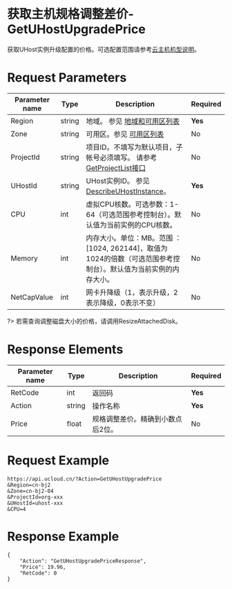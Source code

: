 # 获取主机规格调整差价-GetUHostUpgradePrice

获取UHost实例升级配置的价格。可选配置范围请参考[云主机机型说明](api/uhost-api/get_uhost_upgrade_price)。

# Request Parameters
|Parameter name|Type|Description|Required|
|---|---|---|---|
|Region|string|地域。 参见 [地域和可用区列表](api/summary/regionlist)|**Yes**|
|Zone|string|可用区。参见 [可用区列表](api/summary/regionlist)|No|
|ProjectId|string|项目ID。不填写为默认项目，子帐号必须填写。 请参考[GetProjectList接口](api/summary/get_project_list)|No|
|UHostId|string|UHost实例ID。 参见 [DescribeUHostInstance](api/uhost-api/describe_uhost_instance)。|**Yes**|
|CPU|int|虚拟CPU核数。可选参数：1-64（可选范围参考控制台）。默认值为当前实例的CPU核数。|No|
|Memory|int|内存大小。单位：MB。范围 ：[1024, 262144]，取值为1024的倍数（可选范围参考控制台）。默认值为当前实例的内存大小。|No|
|NetCapValue|int|网卡升降级（1，表示升级，2表示降级，0表示不变）|No|

?> 若需查询调整磁盘大小的价格，请调用ResizeAttachedDisk。

# Response Elements
|Parameter name|Type|Description|Required|
|---|---|---|---|
|RetCode|int|返回码|**Yes**|
|Action|string|操作名称|**Yes**|
|Price|float|规格调整差价。精确到小数点后2位。|No|

# Request Example
```
https://api.ucloud.cn/?Action=GetUHostUpgradePrice
&Region=cn-bj2
&Zone=cn-bj2-04
&ProjectId=org-xxx
&UHostId=uhost-xxx
&CPU=4

```

# Response Example
```
{
    "Action": "GetUHostUpgradePriceResponse", 
    "Price": 19.96, 
    "RetCode": 0
}
```

